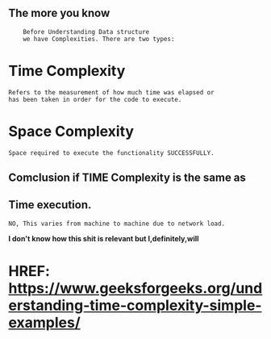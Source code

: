 ## The more you know
```
    Before Understanding Data structure
    we have Complexities. There are two types:
```
# Time Complexity
```
Refers to the measurement of how much time was elapsed or 
has been taken in order for the code to execute.
```
# Space Complexity
```
Space required to execute the functionality SUCCESSFULLY.
```

## Comclusion if TIME Complexity is the same as 
## Time execution. 

```
NO, This varies from machine to machine due to network load.
```

**I don't know how this shit is relevant but I,definitely,will**

# HREF: https://www.geeksforgeeks.org/understanding-time-complexity-simple-examples/